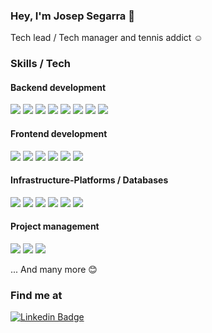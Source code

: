 ### Hey, I'm Josep Segarra 👋

Tech lead / Tech manager and tennis addict :relaxed:

### Skills / Tech
#### Backend development
![](https://img.shields.io/badge/Kotlin-informational?style=flat&logo=kotlin&logoColor=white&color=blue)
![](https://img.shields.io/badge/Quarkus-informational?style=flat&logo=quarkus&logoColor=white&color=blue)
![](https://img.shields.io/badge/Ktor-informational?style=flat&logo=ktor&logoColor=white&color=blue)
![](https://img.shields.io/badge/Python-informational?style=flat&logo=python&logoColor=white&color=blue)
![](https://img.shields.io/badge/Flask-informational?style=flat&logo=flask&logoColor=white&color=blue)
![](https://img.shields.io/badge/Django-informational?style=flat&logo=django&logoColor=white&color=blue)
![](https://img.shields.io/badge/PHP-informational?style=flat&logo=php&logoColor=white&color=blue)
![](https://img.shields.io/badge/Symfony-informational?style=flat&logo=symfony&logoColor=white&color=blue)

#### Frontend development
![](https://img.shields.io/badge/Typescript-informational?style=flat&logo=typescript&logoColor=white&color=blue)
![](https://img.shields.io/badge/JavaScript-informational?style=flat&logo=javascript&logoColor=white&color=blue)
![](https://img.shields.io/badge/React-informational?style=flat&logo=react&logoColor=white&color=blue)
![](https://img.shields.io/badge/Redux-informational?style=flat&logo=redux&logoColor=white&color=blue)
![](https://img.shields.io/badge/Html-informational?style=flat&logo=html5&logoColor=white&color=blue)
![](https://img.shields.io/badge/Css-informational?style=flat&logo=css3&logoColor=white&color=blue)

#### Infrastructure-Platforms / Databases
![](https://img.shields.io/badge/PostgreSQL-informational?style=flat&logo=postgresql&logoColor=white&color=blue)
![](https://img.shields.io/badge/MySQL-informational?style=flat&logo=mysql&logoColor=white&color=blue)
![](https://img.shields.io/badge/Redis-informational?style=flat&logo=redis&logoColor=white&color=blue)
![](https://img.shields.io/badge/Kafka-informational?style=flat&logo=kafka&logoColor=white&color=blue)
![](https://img.shields.io/badge/Docker-informational?style=flat&logo=docker&logoColor=white&color=blue)
![](https://img.shields.io/badge/Kubernetes-informational?style=flat&logo=kubernetes&logoColor=white&color=blue)

#### Project management
![](https://img.shields.io/badge/Jira-informational?style=flat&logo=jira&logoColor=white&color=blue)
![](https://img.shields.io/badge/Scrum-informational?style=flat&logo=scrum&logoColor=white&color=blue)
![](https://img.shields.io/badge/Kanban-informational?style=flat&logo=kanban&logoColor=white&color=blue)

... And many more :blush:

### Find me at
[![Linkedin Badge](https://img.shields.io/badge/-LinkedIn-blue?style=flat-square&logo=Linkedin&logoColor=white&link=https://www.linkedin.com/in/jvsegarra/?locale=en_US)](https://www.linkedin.com/in/jvsegarra/?locale=en_US)
